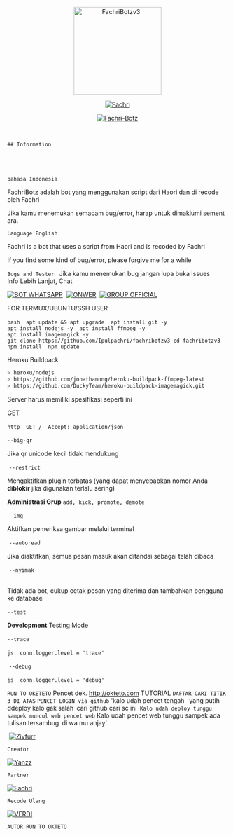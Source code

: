 <p align="center">
<img src="https://telegra.ph/file/abff7903bd674a8f9d307.jpg" alt="FachriBotzv3" width="200"/>

</p>
<p align="center"> <a href="https://Lexxy24.github.io"> <img src="http://readme-typing-svg.herokuapp.com?color=FFFFFF&center=true&vCenter=true&multiline=false&lines=Fachri+botz;Recode+By+Fachri;Give+Star+And+Forks+This+Repo+:D;Follow+My+Github" alt="Fachri" /> </a> </p>
<p align="center">
<a href="#"><img title="Fachri-Botz" src="https://img.shields.io/badge/GANTI SESSIONNYA DULU SEBELUM PAKAI-red?colorA=%255ff0000&colorB=%23017e40&style=for-the-badge"></a>
</p>
<p align="center">
</p> 

​ 
  
`## Information  `</p>  
 ​</p> `bahasa Indonesia  `
 ​</p> FachriBotz adalah bot yang menggunakan script dari Haori dan di recode oleh Fachri 
</p>  Jika kamu menemukan semacam bug/error, harap untuk dimaklumi sementara.  


</p> 

 `Language English ` </p> 
Fachri is a bot that uses a script from Haori and is recoded by Fachri 
</p>  ​If you find some kind of bug/error, please forgive me for a while  
   
   
   </p> 
   
 
`Bugs and Tester `
 Jika kamu menemukan bug jangan lupa buka Issues 
 ​Info Lebih Lanjut, Chat 
 
 </p> 
 
 ​[![​BOT WHATSAPP​](https://img.shields.io/badge/WhatsApp%20BOT-25D366?style=for-the-badge&logo=whatsapp&logoColor=white)](https://wa.me/628159917553)  
 ​[![​ONWER​](https://img.shields.io/badge/Owner%20BOT-25D366?style=for-the-badge&logo=whatsapp&logoColor=white)](https://wa.me/6285713041886)  
 ​[![​GROUP OFFICIAL​](https://img.shields.io/badge/WhatsApp%20Group-25D366?style=for-the-badge&logo=whatsapp&logoColor=white)](https://chat.whatsapp.com/GimZmhA2XTQFfPXk4XMrv6)  

 
 ​FOR TERMUX/UBUNTU/SSH USER 
  
 ​```bash 
 ​apt update ​&&​ apt upgrade 
 ​apt install git -y 
 ​apt install nodejs -y 
 ​apt install ffmpeg -y 
 ​apt install imagemagick -y 
 ​git clone https://github.com/Ipulpachri/fachribotzv3
 ​cd​ fachribotzv3
 ​npm install 
 ​npm update 
 ​``` 


Heroku Buildpack
```bash 
> heroku/nodejs 
> https://github.com/jonathanong/heroku-buildpack-ffmpeg-latest 
> https://github.com/DuckyTeam/heroku-buildpack-imagemagick.git
```
 
 ​Server harus memiliki spesifikasi seperti ini 
  
 ​GET 
  
 ​```http 
 ​GET / 
 ​Accept: application/json 
 ​``` 
  
 ​`--big-qr` 
  
 ​Jika qr unicode kecil tidak mendukung 
  
  ​`--restrict` 
  
 ​Mengaktifkan plugin terbatas (yang dapat menyebabkan nomor Anda ​**diblokir**​ jika digunakan terlalu sering) 
  
 ​**Administrasi Grup** ​`add, kick, promote, demote` 
  
 ​`--img` 
  
 ​Aktifkan pemeriksa gambar melalui terminal 
  
 ​ ​`--autoread` 
  
 ​Jika diaktifkan, semua pesan masuk akan ditandai sebagai telah dibaca 
  
  ​`--nyimak` 
  
 ​Tidak ada bot, cukup cetak pesan yang diterima dan tambahkan pengguna ke database 
  
 ​`--test` 
  
 ​**Development**​ Testing Mode 
  
 ​`--trace` 
  
 ​```js 
 ​conn​.​logger​.​level​ ​=​ ​'​trace​' 
 ​``` 
  
 ​ ​`--debug` 
  
 ​```js 
 ​conn​.​logger​.​level​ ​=​ ​'​debug​' 
 ​``` 
  
```RUN TO OKETETO```
Pencet dek. http://okteto.com
TUTORIAL 
`DAFTAR CARI TITIK 3 DI ATAS`
`PENCET LOGIN via github`
'kalo udah pencet tengah`
` yang putih ddeploy kalo gak salah`
`cari github cari sc ini`
Kalo udah deploy tunggu sampek muncul web pencet web`
Kalo udah pencet web tunggu sampek ada tulisan tersambug`
`di wa mu anjay`
  
 ​ [![​Zivfurr](https://github.com/Colindonesia.png?size=100)](https://github.com/Colindonesia) </p>  `Creator`  </p>    [![​Yanzz](https://github.com/Yanzz-Bot.png?size=100)](https://github.com/Yanzz-Bot)</p>  `Partner` </p>  [![​Fachri](https://github.com/Ipulpachri.png?size=100)](https://github.com/Ipulpachri) </p>  `Recode Ulang`  </p> [![VERDI](https://github.com/VERDIBOTZ1.png?size=100)](https://github.com/VERDIBOTZ1) </p>  `AUTOR RUN TO OKTETO`  </p>

